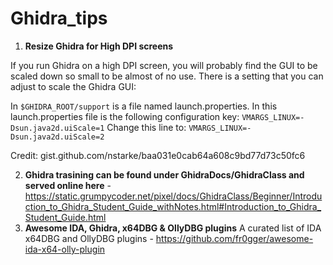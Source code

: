 # Ghidra_tips

1. **Resize Ghidra for High DPI screens**

If you run Ghidra on a high DPI screen, you will probably find the GUI to be scaled down so small to be almost of no use.
There is a setting that you can adjust to scale the Ghidra GUI:

In `$GHIDRA_ROOT/support` is a file named launch.properties. In this launch.properties file is the following configuration key:
`VMARGS_LINUX=-Dsun.java2d.uiScale=1`
Change this line to:
`VMARGS_LINUX=-Dsun.java2d.uiScale=2`

Credit: gist.github.com/nstarke/baa031e0cab64a608c9bd77d73c50fc6

2. **Ghidra trasining can be found under GhidraDocs/GhidraClass and served online here** - https://static.grumpycoder.net/pixel/docs/GhidraClass/Beginner/Introduction_to_Ghidra_Student_Guide_withNotes.html#Introduction_to_Ghidra_Student_Guide.html
3. **Awesome IDA, Ghidra, x64DBG & OllyDBG plugins**
A curated list of IDA x64DBG and OllyDBG plugins - https://github.com/fr0gger/awesome-ida-x64-olly-plugin
